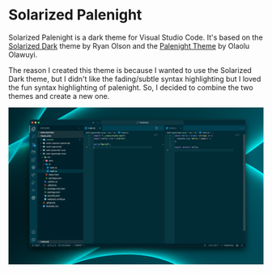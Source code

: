# Solarized Palenight

Solarized Palenight is a dark theme for Visual Studio Code. It's based on the [Solarized Dark](https://marketplace.visualstudio.com/items?itemName=ryanolsonx.solarized) theme by Ryan Olson and the [Palenight Theme](https://marketplace.visualstudio.com/items?itemName=whizkydee.material-palenight-theme) by Olaolu Olawuyi.

The reason I created this theme is because I wanted to use the Solarized Dark theme, but I didn't like the fading/subtle syntax highlighting but I loved the fun syntax highlighting of palenight. So, I decided to combine the two themes and create a new one.

![Screenshot](./static/screenshot.png)

